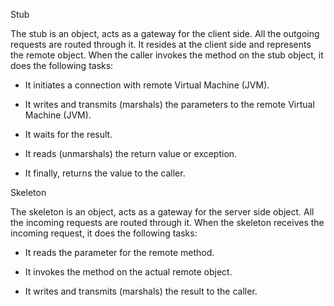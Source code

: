 Stub

The stub is an object, acts as a gateway for the client side. All the
outgoing requests are routed through it. It resides at the client side
and represents the remote object. When the caller invokes the method on
the stub object, it does the following tasks:

-   It initiates a connection with remote Virtual Machine (JVM).

-   It writes and transmits (marshals) the parameters to the remote
Virtual Machine (JVM).

-   It waits for the result.

-   It reads (unmarshals) the return value or exception.

-   It finally, returns the value to the caller.

Skeleton

The skeleton is an object, acts as a gateway for the server side object.
All the incoming requests are routed through it. When the skeleton
receives the incoming request, it does the following tasks:

-   It reads the parameter for the remote method.

-   It invokes the method on the actual remote object.

-   It writes and transmits (marshals) the result to the caller.